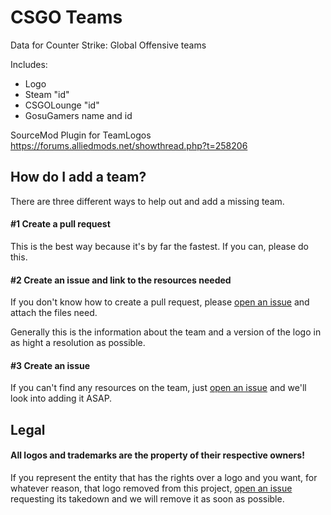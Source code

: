 # CSGO Teams
Data for Counter Strike: Global Offensive teams

Includes:
 * Logo
 * Steam "id"
 * CSGOLounge "id"
 * GosuGamers name and id

SourceMod Plugin for TeamLogos
https://forums.alliedmods.net/showthread.php?t=258206

## How do I add a team?

There are three different ways to help out and add a missing team.

#### #1 Create a pull request
This is the best way because it's by far the fastest. If you can, please do this.

#### #2 Create an issue and link to the resources needed
If you don't know how to create a pull request, please [open an
issue](https://github.com/kokarn/csgo-teams/issues/new) and attach the files need.

Generally this is the information about the team and a version of the logo in as hight a resolution as possible.

#### #3 Create an issue
If you can't find any resources on the team, just [open an
issue](https://github.com/kokarn/csgo-teams/issues/new) and we'll look into adding it ASAP.

## Legal

#### __All logos and trademarks are the property of their respective owners!__

If you represent the entity that has the rights over a logo and you want,
for whatever reason, that logo removed from this project, [open an
issue](https://github.com/kokarn/csgo-teams/issues/new) requesting its
takedown and we will remove it as soon as possible.
